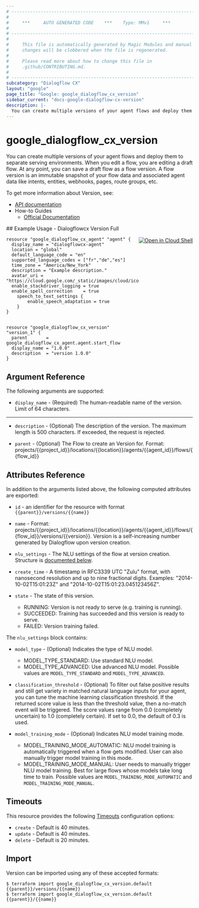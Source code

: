 ```yaml
---
# ----------------------------------------------------------------------------
#
#     ***     AUTO GENERATED CODE    ***    Type: MMv1     ***
#
# ----------------------------------------------------------------------------
#
#     This file is automatically generated by Magic Modules and manual
#     changes will be clobbered when the file is regenerated.
#
#     Please read more about how to change this file in
#     .github/CONTRIBUTING.md.
#
# ----------------------------------------------------------------------------
subcategory: "Dialogflow CX"
layout: "google"
page_title: "Google: google_dialogflow_cx_version"
sidebar_current: "docs-google-dialogflow-cx-version"
description: |-
  You can create multiple versions of your agent flows and deploy them to separate serving environments.
---
```


# google\_dialogflow\_cx\_version

You can create multiple versions of your agent flows and deploy them to separate serving environments.
When you edit a flow, you are editing a draft flow. At any point, you can save a draft flow as a flow version. A flow version is an immutable snapshot of your flow data and associated agent data like intents, entities, webhooks, pages, route groups, etc.


To get more information about Version, see:

* [API documentation](https://cloud.google.com/dialogflow/cx/docs/reference/rest/v3/projects.locations.agents.flows.versions)
* How-to Guides
    * [Official Documentation](https://cloud.google.com/dialogflow/cx/docs)

<div class = "oics-button" style="float: right; margin: 0 0 -15px">
  <a href="https://console.cloud.google.com/cloudshell/open?cloudshell_git_repo=https%3A%2F%2Fgithub.com%2Fterraform-google-modules%2Fdocs-examples.git&cloudshell_working_dir=dialogflowcx_version_full&cloudshell_image=gcr.io%2Fgraphite-cloud-shell-images%2Fterraform%3Alatest&open_in_editor=main.tf&cloudshell_print=.%2Fmotd&cloudshell_tutorial=.%2Ftutorial.md" target="_blank">
    <img alt="Open in Cloud Shell" src="//gstatic.com/cloudssh/images/open-btn.svg" style="max-height: 44px; margin: 32px auto; max-width: 100%;">
  </a>
</div>
## Example Usage - Dialogflowcx Version Full


```hcl
resource "google_dialogflow_cx_agent" "agent" {
  display_name = "dialogflowcx-agent"
  location = "global"
  default_language_code = "en"
  supported_language_codes = ["fr","de","es"]
  time_zone = "America/New_York"
  description = "Example description."
  avatar_uri = "https://cloud.google.com/_static/images/cloud/icons/favicons/onecloud/super_cloud.png"
  enable_stackdriver_logging = true
  enable_spell_correction    = true
	speech_to_text_settings {
		enable_speech_adaptation = true
	}
}


resource "google_dialogflow_cx_version" "version_1" {
  parent       = google_dialogflow_cx_agent.agent.start_flow
  display_name = "1.0.0"
  description  = "version 1.0.0"
}
```

## Argument Reference

The following arguments are supported:


* `display_name` -
  (Required)
  The human-readable name of the version. Limit of 64 characters.


- - -


* `description` -
  (Optional)
  The description of the version. The maximum length is 500 characters. If exceeded, the request is rejected.

* `parent` -
  (Optional)
  The Flow to create an Version for. 
  Format: projects/{{project_id}}/locations/{{location}}/agents/{{agent_id}}/flows/{{flow_id}}


## Attributes Reference

In addition to the arguments listed above, the following computed attributes are exported:

* `id` - an identifier for the resource with format `{{parent}}/versions/{{name}}`

* `name` -
  Format: projects/{{project_id}}/locations/{{location}}/agents/{{agent_id}}/flows/{{flow_id}}/versions/{{version}}. Version is a self-increasing number generated by Dialogflow upon version creation.

* `nlu_settings` -
  The NLU settings of the flow at version creation.
  Structure is [documented below](#nested_nlu_settings).

* `create_time` -
  A timestamp in RFC3339 UTC "Zulu" format, with nanosecond resolution and up to nine fractional digits. Examples: "2014-10-02T15:01:23Z" and "2014-10-02T15:01:23.045123456Z".

* `state` -
  The state of this version.
  * RUNNING: Version is not ready to serve (e.g. training is running).
  * SUCCEEDED: Training has succeeded and this version is ready to serve.
  * FAILED: Version training failed.


<a name="nested_nlu_settings"></a>The `nlu_settings` block contains:

* `model_type` -
  (Optional)
  Indicates the type of NLU model.
  * MODEL_TYPE_STANDARD: Use standard NLU model.
  * MODEL_TYPE_ADVANCED: Use advanced NLU model.
  Possible values are `MODEL_TYPE_STANDARD` and `MODEL_TYPE_ADVANCED`.

* `classification_threshold` -
  (Optional)
  To filter out false positive results and still get variety in matched natural language inputs for your agent, you can tune the machine learning classification threshold. If the returned score value is less than the threshold value, then a no-match event will be triggered. 
  The score values range from 0.0 (completely uncertain) to 1.0 (completely certain). If set to 0.0, the default of 0.3 is used.

* `model_training_mode` -
  (Optional)
  Indicates NLU model training mode.
  * MODEL_TRAINING_MODE_AUTOMATIC: NLU model training is automatically triggered when a flow gets modified. User can also manually trigger model training in this mode.
  * MODEL_TRAINING_MODE_MANUAL: User needs to manually trigger NLU model training. Best for large flows whose models take long time to train.
  Possible values are `MODEL_TRAINING_MODE_AUTOMATIC` and `MODEL_TRAINING_MODE_MANUAL`.

## Timeouts

This resource provides the following
[Timeouts](/docs/configuration/resources.html#timeouts) configuration options:

- `create` - Default is 40 minutes.
- `update` - Default is 40 minutes.
- `delete` - Default is 20 minutes.

## Import


Version can be imported using any of these accepted formats:

```
$ terraform import google_dialogflow_cx_version.default {{parent}}/versions/{{name}}
$ terraform import google_dialogflow_cx_version.default {{parent}}/{{name}}
```
